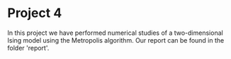 
# Project 4

In this project we have performed numerical studies of a two-dimensional Ising model using the Metropolis algorithm. 
Our report can be found in the folder 'report'. 

